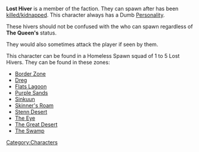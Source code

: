 **Lost Hiver** is a member of the [](Western_Hive.md) faction. They can spawn after [](The_Queen.md) has been
[killed/kidnapped](World_States.md "wikilink"). This character always has a
Dumb [Personality](Personality.md "wikilink").

These hivers should not be confused with the [](Lost_Drone.md) who can spawn regardless of **The
Queen's** status.

They would also sometimes attack the player if seen by them.

This character can be found in a Homeless Spawn squad of 1 to 5 Lost
Hivers. They can be found in these zones:

- [Border Zone](Border_Zone.md "wikilink")
- [Dreg](Dreg.md "wikilink")
- [Flats Lagoon](Flats_Lagoon.md "wikilink")
- [Purple Sands](Purple_Sands.md "wikilink")
- [Sinkuun](Sinkuun.md "wikilink")
- [Skinner's Roam](Skinner's_Roam.md "wikilink")
- [Stenn Desert](Stenn_Desert.md "wikilink")
- [The Eye](The_Eye.md "wikilink")
- [The Great Desert](The_Great_Desert.md "wikilink")
- [The Swamp](The_Swamp.md "wikilink")

[Category:Characters](Category:Characters "wikilink")